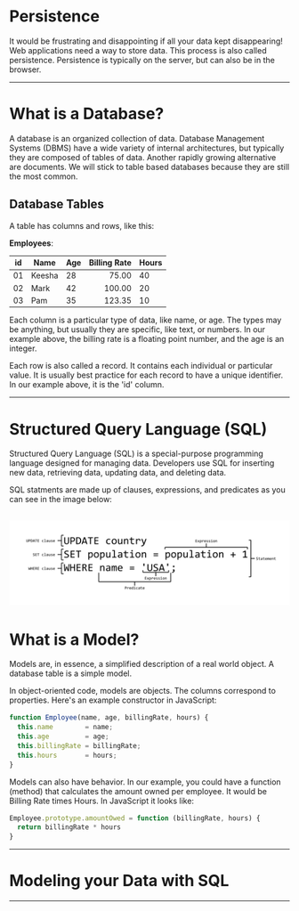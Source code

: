 # Persistence

It would be frustrating and disappointing if all your data kept disappearing!  Web applications need a way to store data. This process is also called persistence. Persistence is typically on the server, but can also be in the browser.

---
# What is a Database?

A database is an organized collection of data. Database Management Systems (DBMS) have a wide variety of internal architectures, but typically they are composed of tables of data. Another rapidly growing alternative are documents. We will stick to table based databases because they are still the most common.

## Database Tables

A table has columns and rows, like this:

**Employees**:

| id | Name   | Age | Billing Rate | Hours |
|----|--------|-----|-------------:|-------|
| 01 | Keesha | 28  | 75.00        | 40 |
| 02 | Mark   | 42  | 100.00       | 20 |
| 03 | Pam    | 35  | 123.35       | 10 |

Each column is a particular type of data, like name, or age. The types may be anything, but usually they are specific, like text, or numbers. In our example above, the billing rate is a floating point number, and the age is an integer.

Each row is also called a record. It contains each individual or particular value. It is usually best practice for each record to have a unique identifier. In our example above, it is the 'id' column.


---
# Structured Query Language (SQL)

Structured Query Language (SQL) is a special-purpose programming language designed for managing data. Developers use SQL for inserting new data, retrieving data, updating data, and deleting data. 

SQL statments are made up of clauses, expressions, and predicates as you can see in the image below:

![sql update statement](images/SQL_ANATOMY_wiki.svg)
---

# What is a Model?

Models are, in essence, a simplified description of a real world object. A database table is a simple model.

In object-oriented code, models are objects. The columns correspond to properties. Here's an example constructor in JavaScript:

```javascript
function Employee(name, age, billingRate, hours) {
  this.name        = name;
  this.age         = age;
  this.billingRate = billingRate;
  this.hours       = hours;
}
```

Models can also have behavior. In our example, you could have a function (method) that calculates the amount owned per employee. It would be Billing Rate times Hours. In JavaScript it looks like:
```javascript
Employee.prototype.amountOwed = function (billingRate, hours) {
  return billingRate * hours
}
```

---

# Modeling your Data with SQL

---


